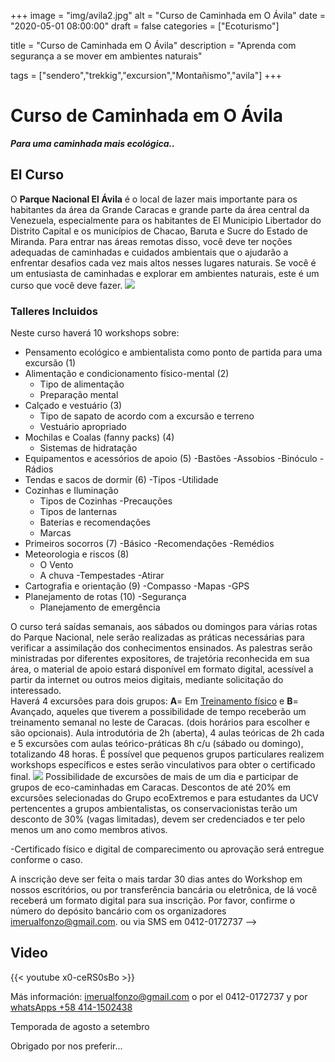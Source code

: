 +++
image = "img/avila2.jpg" 
alt = "Curso de Caminhada em O Ávila" 
date = "2020-05-01 08:00:00"
draft = false 
categories = ["Ecoturismo"] 

title = "Curso de Caminhada em O Ávila"
description = "Aprenda com segurança a se mover em ambientes naturais" 

tags = ["sendero","trekkig","excursion","Montañismo","avila"] 
+++
# Curso de Caminhada em O Ávila

***Para uma caminhada mais ecológica..*** 
## El Curso
O **Parque Nacional El Ávila** é o local de lazer mais importante para os habitantes da área da Grande Caracas e grande parte da área central da Venezuela, especialmente para os habitantes de El Municipio Libertador do Distrito Capital e os municípios de Chacao, Baruta e Sucre do Estado de Miranda. Para entrar nas áreas remotas disso, você deve ter noções adequadas de caminhadas e cuidados ambientais que o ajudarão a enfrentar desafios cada vez mais altos nesses lugares naturais. Se você é um entusiasta de caminhadas e explorar em ambientes naturais, este é um curso que você deve fazer.
![](/img/avila7.jpg)
### Talleres Incluidos
Neste curso haverá 10 workshops sobre:

- Pensamento ecológico e ambientalista como ponto de partida para uma excursão (1) 
- Alimentação e condicionamento físico-mental (2) 
    - Tipo de alimentação 
    - Preparação mental 
- Calçado e vestuário (3) 
    - Tipo de sapato de acordo com a excursão e terreno 
    - Vestuário apropriado 
- Mochilas e Coalas (fanny packs) (4) 
    - Sistemas de hidratação 
- Equipamentos e acessórios de apoio (5) 
    -Bastões -Assobios 
    -Binóculo -Rádios 
- Tendas e sacos de dormir (6) 
    -Tipos
    -Utilidade 
- Cozinhas e Iluminação 
    - Tipos de Cozinhas 
    -Precauções 
    - Tipos de lanternas 
    - Baterias e recomendações 
    - Marcas 
- Primeiros socorros (7) 
    -Básico 
    -Recomendações 
    -Remédios 
- Meteorologia e riscos (8) 
    - O Vento 
    - A chuva 
    -Tempestades 
    -Atirar 
- Cartografia e orientação (9) 
    -Compasso 
    -Mapas 
    -GPS 
- Planejamento de rotas (10) 
    -Segurança 
    - Planejamento de emergência
    
O curso terá saídas semanais, aos sábados ou domingos para várias rotas do Parque Nacional, nele serão realizadas as práticas necessárias para verificar a assimilação dos conhecimentos ensinados. As palestras serão ministradas por diferentes expositores, de trajetória reconhecida em sua área, o material de apoio estará disponível em formato digital, acessível a partir da internet ou outros meios digitais, mediante solicitação do interessado.  
Haverá 4 excursões para dois grupos: **A**= Em [Treinamento físico](/post/entrenamiento-fisico-para-senderismo-y-montana/) e **B**= Avançado, aqueles que tiverem a possibilidade de tempo receberão um treinamento semanal no leste de Caracas. (dois horários para escolher e são opcionais). Aula introdutória de 2h (aberta), 4 aulas teóricas de 2h cada e 5 excursões com aulas teórico-práticas 8h c/u (sábado ou domingo), totalizando 48 horas. É possível que pequenos grupos particulares realizem workshops específicos e estes serão vinculativos para obter o certificado final.
![](/img/avila13.jpg)
Possibilidade de excursões de mais de um dia e participar de grupos de eco-caminhadas em Caracas. Descontos de até 20% em excursões selecionadas do Grupo ecoExtremos e para estudantes da UCV pertencentes a grupos ambientalistas, os conservacionistas terão um desconto de 30% (vagas limitadas), devem ser credenciados e ter pelo menos um ano como membros ativos.

<!-- Inversión: **US$ 35** o en 3 partes : **US$ 15** inscripción y 2 cuotas de US$ 10 cada una.-->

-Certificado físico e digital de comparecimento ou aprovação será entregue conforme o caso. 

A inscrição deve ser feita o mais tardar 30 dias antes do Workshop em nossos escritórios, ou por transferência bancária ou eletrônica, de lá você receberá um formato digital para sua inscrição. Por favor, confirme o número do depósito bancário com os organizadores imerualfonzo@gmail.com. ou via SMS em 0412-0172737 -->

## Video
<!-- Cambiar por video de excursión en Roraima-->
{{< youtube x0-ceRS0sBo >}}

Más información: imerualfonzo@gmail.com o por el 0412-0172737 y por [whatsApps +58 414-1502438](https://wa.me/584141502438)

Temporada de agosto a setembro

Obrigado por nos preferir...


